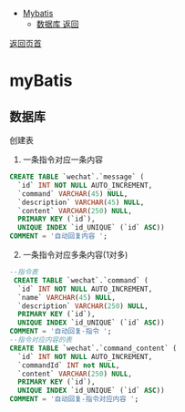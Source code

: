 - [Mybatis](#mybatis)
    - [数据库  返回](#%E6%95%B0%E6%8D%AE%E5%BA%93-%E8%BF%94%E5%9B%9E)


[返回页首](#mybatis)
# myBatis 

## 数据库  

创建表

1. 一条指令对应一条内容
```sql
CREATE TABLE `wechat`.`message` (
  `id` INT NOT NULL AUTO_INCREMENT,
  `command` VARCHAR(45) NULL,
  `description` VARCHAR(45) NULL,
  `content` VARCHAR(250) NULL,
  PRIMARY KEY (`id`),
  UNIQUE INDEX `id_UNIQUE` (`id` ASC))
COMMENT = '自动回复内容 ';


```

2. 一条指令对应多条内容(1对多)
```sql
--指令表
 CREATE TABLE `wechat`.`command` (
  `id` INT NOT NULL AUTO_INCREMENT,
  `name` VARCHAR(45) NULL,
  `description` VARCHAR(250) NULL,
  PRIMARY KEY (`id`),
  UNIQUE INDEX `id_UNIQUE` (`id` ASC))
COMMENT = '自动回复-指令 ';
--指令对应内容的表
CREATE TABLE `wechat`.`command_content` (
  `id` INT NOT NULL AUTO_INCREMENT,
  `commandId` INT not NULL,
  `content` VARCHAR(250) NULL,
  PRIMARY KEY (`id`),
  UNIQUE INDEX `id_UNIQUE` (`id` ASC))
COMMENT = '自动回复-指令对应内容 ';
```
